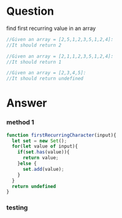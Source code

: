 # Question
find first recurring value in an array
```javascript
//Given an array = [2,5,1,2,3,5,1,2,4]:
//It should return 2

//Given an array = [2,1,1,2,3,5,1,2,4]:
//It should return 1

//Given an array = [2,3,4,5]:
//It should return undefined

```
# Answer
### method 1
```javascript
function firstRecurringCharacter(input){
  let set = new Set();
  for(let value of input){
    if(set.has(value)){
      return value;
    }else {
      set.add(value);
    }
  }
  return undefined
}
```

### testing

```python
```
